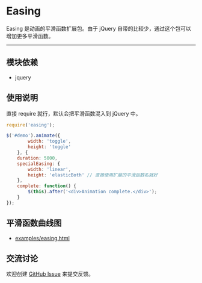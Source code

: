 
# Easing

Easing 是动画的平滑函数扩展包。由于 jQuery 自带的比较少，通过这个包可以增加更多平滑函数。

---


## 模块依赖

- jquery


## 使用说明

直接 require 就行，默认会把平滑函数混入到 jQuery 中。

```js
require('easing');

$('#demo').animate({
        width: 'toggle',
        height: 'toggle'
    }, {
    duration: 5000,
    specialEasing: {
        width: 'linear',
        height: 'elasticBoth' // 直接使用扩展的平滑函数名就好
    },
    complete: function() {
        $(this).after('<div>Animation complete.</div>');
    }
});
```


## 平滑函数曲线图

 - [examples/easing.html](http://aralejs.org/easing/examples/)


## 交流讨论

欢迎创建
[GitHub Issue](https://github.com/aralejs/easing/issues)
来提交反馈。
